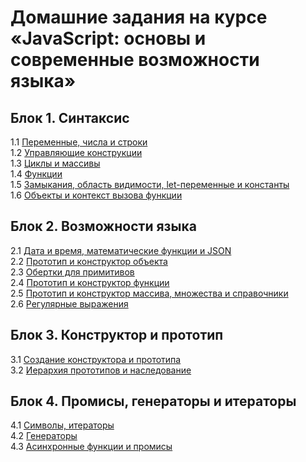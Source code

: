 # Домашние задания на курсе «JavaScript: основы и современныe возможности языка»

## Блок 1. Синтаксис
1.1 [Переменные, числа и строки](1.1-variables/)  
1.2 [Управляющие конструкции](1.2-control-structures/)  
1.3 [Циклы и массивы](1.3-cycles/)  
1.4 [Функции](1.4-functions/)  
1.5 [Замыкания, область видимости, let-переменные и константы](1.5-closures/)  
1.6 [Объекты и контекст вызова функции](1.6-objects/)  

## Блок 2. Возможности языка
2.1 [Дата и время, математические функции и JSON](2.1-math-date-json/)  
2.2 [Прототип и конструктор объекта](2.2-object-prototype/)  
2.3 [Обертки для примитивов](2.3-string-prototype/)  
2.4 [Прототип и конструктор функции](2.4-function-prototype/)  
2.5 [Прототип и конструктор массива, множества и справочники](2.5-array-prototype/)  
2.6 [Регулярные выражения](2.6-regexp/)  

## Блок 3. Конструктор и прототип
3.1 [Создание конструктора и прототипа](3.1-class/)  
3.2 [Иерархия прототипов и наследование](3.2-extends/)  

## Блок 4. Промисы, генераторы и итераторы
4.1 [Символы, итераторы](4.1-symbol-iterator/)  
4.2 [Генераторы](4.2-generators/)  
4.3 [Асинхронные функции и промисы](4.3-promises/)  
